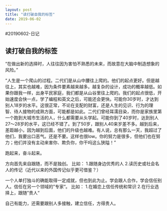 ```yaml
---
layout: post
title: "读打破自我的标签"
date: 2019-06-02
---
```

#20190602-日记

## 读打破自我的标签

“在做出新的选择时，人往往因为害怕不熟悉的未来，而故意在大脑中制造想象的风险。”

“人生是一个爬山的过程。二代们是从山中腰往上爬的。他们的起点更好。但是越往上，其实也越难，因为条件要素越来越多。越复杂的设计，成功的概率越低。如果你跟我一样，出身平民家庭，我们都是从山谷里往上爬的。我们的起点很低，开始速度会快一点，学了编程和英文之后，可能还会更快。可能你30岁时，才达到别人18岁的水平。这很正常，不论在支配的财富，还是人生的见识、行为的理智、待人接物的成熟方面，可能都是如此。二代们曾经耳濡目染，而你是家族里第一个跑到大城市生活的人，什么都需要从头学起。可能你到了40岁时，达到别人27～28岁的水平，这已经不错了。到了50岁，跟别人40来岁差不多。越到后来，差距越小，因为越到后面，他们的升级也越难。有人说，总有那么一天，我超过了他们，我要出口恶气。还是不要。这样也很low。你的努力是很多，但他们也在努力；他们并没有主动来害你、欺负你，你干吗这么狭隘！”

跑起来，奋斗起来。

方向首先来自跟随，而不是独创。
比如：
1.跟随身边优秀的人
2.读历史或社会名人的传记（近代以来的外国传记似乎更可借鉴？）

一个人单打独斗的确能取得一定成就，但也到此为止。学会跟人合作，学会信任别人。信任在另一个领域的”专家“。
比如：
1.在婚恋上信任传统和常识
2.在行业选择上，跟随”贵人“

自己有能力，还需要跟别人多接触，建立信任，方得贵人。